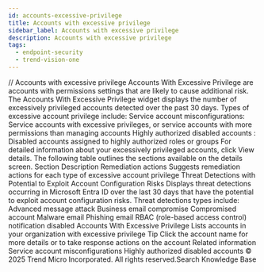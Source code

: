 ```yaml
---
id: accounts-excessive-privilege
title: Accounts with excessive privilege
sidebar_label: Accounts with excessive privilege
description: Accounts with excessive privilege
tags:
  - endpoint-security
  - trend-vision-one
---
```


/*<![CDATA[*/ $('#title').html($('meta[name=map-description]').attr('content')); /*]]>*/ Accounts with excessive privilege Accounts With Excessive Privilege are accounts with permissions settings that are likely to cause additional risk. The Accounts With Excessive Privilege widget displays the number of excessively privileged accounts detected over the past 30 days. Types of excessive account privilege include: Service account misconfigurations: Service accounts with excessive privileges, or service accounts with more permissions than managing accounts Highly authorized disabled accounts : Disabled accounts assigned to highly authorized roles or groups For detailed information about your excessively privileged accounts, click View details. The following table outlines the sections available on the details screen. Section Description Remediation actions Suggests remediation actions for each type of excessive account privilege Threat Detections with Potential to Exploit Account Configuration Risks Displays threat detections occurring in Microsoft Entra ID over the last 30 days that have the potential to exploit account configuration risks. Threat detections types include: Advanced message attack Business email compromise Compromised account Malware email Phishing email RBAC (role-based access control) notification disabled Accounts With Excessive Privilege Lists accounts in your organization with excessive privilege Tip Click the account name for more details or to take response actions on the account Related information Service account misconfigurations Highly authorized disabled accounts © 2025 Trend Micro Incorporated. All rights reserved.Search Knowledge Base